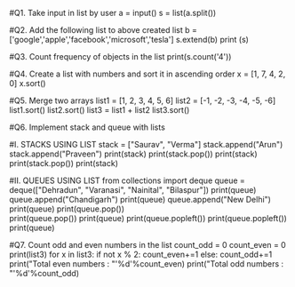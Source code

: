 #Q1. Take input in list by user
a = input()
s = list(a.split())

#Q2. Add the following list to above created list
b = ['google','apple','facebook','microsoft','tesla']
s.extend(b)
print (s)

#Q3. Count frequency of objects in the list
print(s.count('4'))

#Q4. Create a list with numbers and sort it in ascending order
x = [1, 7, 4, 2, 0]
x.sort()

#Q5. Merge two arrays
list1 = [1, 2, 3, 4, 5, 6]
list2 = [-1, -2, -3, -4, -5, -6]
list1.sort()
list2.sort()
list3 = list1 + list2
list3.sort()

#Q6. Implement stack and queue with lists

#I. STACKS USING LIST
stack = ["Saurav", "Verma"]
stack.append("Arun")
stack.append("Praveen")
print(stack)
print(stack.pop())
print(stack)
print(stack.pop())
print(stack)

#II. QUEUES USING LIST
from collections import deque
queue = deque(["Dehradun", "Varanasi", "Nainital", "Bilaspur"])
print(queue)
queue.append("Chandigarh")
print(queue)
queue.append("New Delhi")
print(queue)
print(queue.pop())                 
print(queue.pop())
print(queue)
print(queue.popleft())
print(queue.popleft())
print(queue)

#Q7. Count odd and even numbers in the list
count_odd = 0
count_even = 0
print(list3)
for x in list3:
        if not x % 2:
    	     count_even+=1
        else:
    	     count_odd+=1
print("Total even numbers : "'%d'%count_even)
print("Total odd numbers : "'%d'%count_odd)
